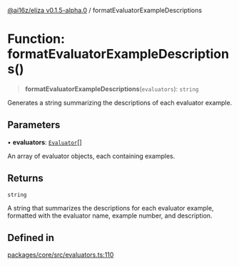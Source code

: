 [@ai16z/eliza v0.1.5-alpha.0](../index.md) / formatEvaluatorExampleDescriptions

# Function: formatEvaluatorExampleDescriptions()

> **formatEvaluatorExampleDescriptions**(`evaluators`): `string`

Generates a string summarizing the descriptions of each evaluator example.

## Parameters

• **evaluators**: [`Evaluator`](../interfaces/Evaluator.md)[]

An array of evaluator objects, each containing examples.

## Returns

`string`

A string that summarizes the descriptions for each evaluator example, formatted with the evaluator name, example number, and description.

## Defined in

[packages/core/src/evaluators.ts:110](https://github.com/blinklabs-ai/blinklabs-eliza/blob/main/packages/core/src/evaluators.ts#L110)

